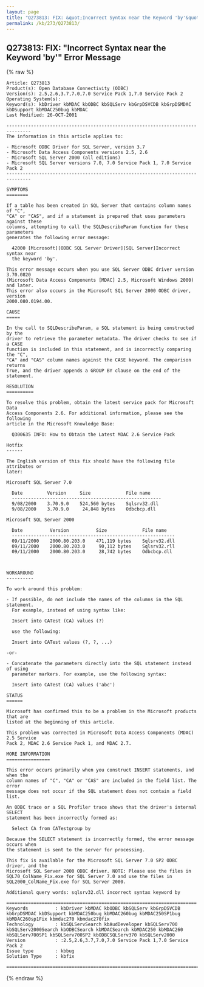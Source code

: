 ```yaml
---
layout: page
title: "Q273813: FIX: &quot;Incorrect Syntax near the Keyword 'by'&quot; Error Message"
permalink: /kb/273/Q273813/
---
```


## Q273813: FIX: &quot;Incorrect Syntax near the Keyword 'by'&quot; Error Message

{% raw %}

	Article: Q273813
	Product(s): Open Database Connectivity (ODBC)
	Version(s): 2.5,2.6,3.7,7.0,7.0 Service Pack 1,7.0 Service Pack 2
	Operating System(s): 
	Keyword(s): kbDriver kbMDAC kbODBC kbSQLServ kbGrpDSVCDB kbGrpDSMDAC kbDSupport kbMDAC250bug kbMDAC
	Last Modified: 26-OCT-2001
	
	-------------------------------------------------------------------------------
	The information in this article applies to:
	
	- Microsoft ODBC Driver for SQL Server, version 3.7 
	- Microsoft Data Access Components versions 2.5, 2.6 
	- Microsoft SQL Server 2000 (all editions) 
	- Microsoft SQL Server versions 7.0, 7.0 Service Pack 1, 7.0 Service Pack 2 
	-------------------------------------------------------------------------------
	
	SYMPTOMS
	========
	
	If a table has been created in SQL Server that contains column names of "C",
	"CA" or "CAS", and if a statement is prepared that uses parameters against these
	columns, attempting to call the SQLDescribeParam function for these parameters
	generates the following error message:
	
	  42000 [Microsoft][ODBC SQL Server Driver][SQL Server]Incorrect syntax near
	  the keyword 'by'.
	
	This error message occurs when you use SQL Server ODBC driver version 3.70.0820
	(Microsoft Data Access Components [MDAC] 2.5, Microsoft Windows 2000) and later.
	This error also occurs in the Microsoft SQL Server 2000 ODBC driver, version
	2000.080.0194.00.
	
	CAUSE
	=====
	
	In the call to SQLDescribeParam, a SQL statement is being constructed by the
	driver to retrieve the parameter metadata. The driver checks to see if a CASE
	function is included in this statement, and is incorrectly comparing the "C",
	"CA" and "CAS" column names against the CASE keyword. The comparison returns
	True, and the driver appends a GROUP BY clause on the end of the statement.
	
	RESOLUTION
	==========
	
	To resolve this problem, obtain the latest service pack for Microsoft Data
	Access Components 2.6. For additional information, please see the following
	article in the Microsoft Knowledge Base:
	
	  Q300635 INFO: How to Obtain the Latest MDAC 2.6 Service Pack
	
	Hotfix
	------
	
	The English version of this fix should have the following file attributes or
	later:
	
	Microsoft SQL Server 7.0
	
	  Date         Version     Size             File name
	  -------------------------------------------------------
	  9/08/2000    3.70.9.0    524,560 bytes    Sqlsrv32.dll
	  9/08/2000    3.70.9.0     24,848 bytes    Odbcbcp.dll
	
	Microsoft SQL Server 2000
	
	  Date          Version          Size             File name
	  ------------------------------------------------------------
	  09/11/2000    2000.80.203.0    471,119 bytes    Sqlsrv32.dll	
	  09/11/2000    2000.80.203.0     90,112 bytes    Sqlsrv32.rll		
	  09/11/2000    2000.80.203.0     28,742 bytes    Odbcbcp.dll	
	
	
	
	WORKAROUND
	----------
	
	To work around this problem:
	
	- If possible, do not include the names of the columns in the SQL statement.
	  For example, instead of using syntax like:
	
	  Insert into CATest (CA) values (?)
	
	  use the following:
	
	  Insert into CATest values (?, ?, ...)
	
	-or-
	
	- Concatenate the parameters directly into the SQL statement instead of using
	  parameter markers. For example, use the following syntax:
	
	  Insert into CATest (CA) values ('abc')
	
	STATUS
	======
	
	Microsoft has confirmed this to be a problem in the Microsoft products that are
	listed at the beginning of this article.
	
	This problem was corrected in Microsoft Data Access Components (MDAC) 2.5 Service
	Pack 2, MDAC 2.6 Service Pack 1, and MDAC 2.7.
	
	MORE INFORMATION
	================
	
	This error occurs primarily when you construct INSERT statements, and when the
	column names of "C", "CA" or "CAS" are included in the field list. The error
	message does not occur if the SQL statement does not contain a field list.
	
	An ODBC trace or a SQL Profiler trace shows that the driver's internal SELECT
	statement has been incorrectly formed as:
	
	  Select CA from CATestgroup by
	
	Because the SELECT statement is incorrectly formed, the error message occurs when
	the statement is sent to the server for processing.
	
	This fix is available for the Microsoft SQL Server 7.0 SP2 ODBC driver, and the
	Microsoft SQL Server 2000 ODBC driver. NOTE: Please use the files in
	SQL70_ColName_Fix.exe for SQL Server 7.0 and use the files in
	SQL2000_ColName_Fix.exe for SQL Server 2000.
	
	Additional query words: sqlsrv32.dll incorrect syntax keyword by
	
	======================================================================
	Keywords          : kbDriver kbMDAC kbODBC kbSQLServ kbGrpDSVCDB kbGrpDSMDAC kbDSupport kbMDAC250bug kbMDAC260bug kbMDAC250SP1bug kbMDAC260sp1Fix kbmdac270 kbmdac270fix 
	Technology        : kbSQLServSearch kbAudDeveloper kbSQLServ700 kbSQLServ2000Search kbODBCSearch kbMDACSearch kbMDAC250 kbMDAC260 kbSQLServ700SP1 kbSQLServ700SP2 kbODBCSQLServ370 kbSQLServ2000
	Version           : :2.5,2.6,3.7,7.0,7.0 Service Pack 1,7.0 Service Pack 2
	Issue type        : kbbug
	Solution Type     : kbfix
	
	=============================================================================
	

{% endraw %}
